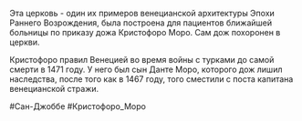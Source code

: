 Эта церковь - один их примеров венецианской архитектуры Эпохи Раннего Возрождения, была построена для пациентов ближайшей больницы по приказу дожа Кристофоро Моро. Сам дож похоронен в церкви.

Кристофоро правил Венецией во время войны с турками до самой смерти в 1471 году. У него был сын Данте Моро, которого дож лишил наследства, после того как в 1467 году, того сместили с поста капитана венецианской стражи.

#Сан-Джоббе
#Кристофоро_Моро